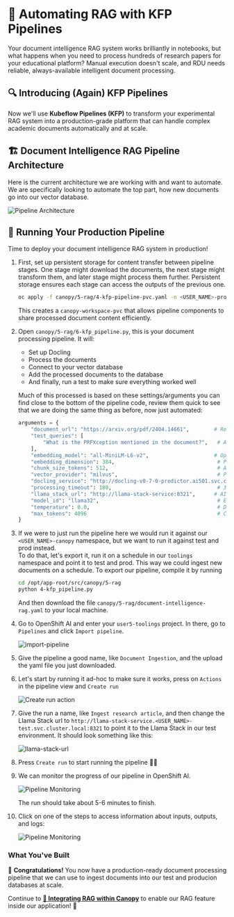 # 🌳 Automating RAG with KFP Pipelines

Your document intelligence RAG system works brilliantly in notebooks, but what happens when you need to process hundreds of research papers for your educational platform? 
Manual execution doesn't scale, and RDU needs reliable, always-available intelligent document processing.

## 🔍 Introducing (Again) KFP Pipelines

Now we'll use **Kubeflow Pipelines (KFP)** to transform your experimental RAG system into a production-grade platform that can handle complex academic documents automatically and at scale.

## 🏗️ Document Intelligence RAG Pipeline Architecture

Here is the current architecture we are working with and want to automate.  
We are specifically looking to automate the top part, how new documents go into our vector database.

![Pipeline Architecture](images/rag4.png)

## 🎯 Running Your Production Pipeline

Time to deploy your document intelligence RAG system in production!

1. First, set up persistent storage for content transfer between pipeline stages. One stage might download the documents, the next stage might transform them, and later stage might process them further. Persistent storage ensures each stage can access the outputs of the previous one.

   ```bash
   oc apply -f canopy/5-rag/4-kfp-pipeline-pvc.yaml -n <USER_NAME>-prod
   ```

   This creates a `canopy-workspace-pvc` that allows pipeline components to share processed document content efficiently.

2. Open `canopy/5-rag/6-kfp_pipeline.py`, this is your document processing pipeline. It will:
   - Set up Docling
   - Process the documents
   - Connect to your vector database
   - Add the processed documents to the database
   - And finally, run a test to make sure everything worked well


   Much of this processed is based on these settings/arguments you can find close to the bottom of the pipeline code, review them quick to see that we are doing the same thing as before, now just automated:

   ```python
   arguments = {
       "document_url": "https://arxiv.org/pdf/2404.14661",        # Research paper URL
       "test_queries": [
           "What is the PRFXception mentioned in the document?",   # Academic concept query
       ],
       "embedding_model": "all-MiniLM-L6-v2",                     # Optimized for education
       "embedding_dimension": 384,                                 # Performance-balanced
       "chunk_size_tokens": 512,                                   # Academic content chunks
       "vector_provider": "milvus",                                # Production vector DB
       "docling_service": "http://docling-v0-7-0-predictor.ai501.svc.cluster.local:5001",
       "processing_timeout": 180,                                  # 3 min for complex docs
       "llama_stack_url": "http://llama-stack-service:8321",      # AI inference service
       "model_id": "llama32",                                      # Educational LLM
       "temperature": 0.0,                                         # Deterministic responses
       "max_tokens": 4096                                          # Comprehensive answers
   }
   ```

3. If we were to just run the pipeline here we would run it against our `<USER_NAME>-canopy` namespace, but we want to run it against test and prod instead.  
   To do that, let's export it, run it on a schedule in our `toolings` namespace and point it to test and prod. This way we could ingest new documents on a schedule.
   To export our pipeline, compile it by running
   ```bash
   cd /opt/app-root/src/canopy/5-rag
   python 4-kfp_pipeline.py
   ```
   And then download the file `canopy/5-rag/document-intelligence-rag.yaml` to your local machine.
   

4. Go to OpenShift AI and enter your `user5-toolings` project. In there, go to `Pipelines` and click `Import pipeline`.

   ![import-pipeline](images/import-pipeline.png)

5. Give the pipeline a good name, like `Document Ingestion`, and the upload the yaml file you just downloaded.

6. Let's start by running it ad-hoc to make sure it works, press on `Actions` in the pipeline view and `Create run`

   ![Create run action](images/create-run-action.png)

7. Give the run a name, like `Ingest research article`, and then change the Llama Stack url to `http://llama-stack-service.<USER_NAME>-test.svc.cluster.local:8321` to point it to the Llama Stack in our test environment. It should look something like this:

   ![llama-stack-url](images/llama-stack-url.png)

8. Press `Create run` to start running the pipeline 🏃‍♀️

5. We can monitor the progress of our pipeline in OpenShift AI.

   ![Pipeline Monitoring](images/rag9.png)

   The run should take about 5-6 minutes to finish.

6. Click on one of the steps to access information about inputs, outputs, and logs:

   ![Pipeline Monitoring](images/rag10.png)

### What You've Built

🎉 **Congratulations!** You now have a production-ready document processing pipeline that we can use to ingest documents into our test and producion databases at scale.

Continue to **[🌳 Integrating RAG within Canopy](5-rag-Canopy.md)** to enable our RAG feature inside our application! 🚀 
